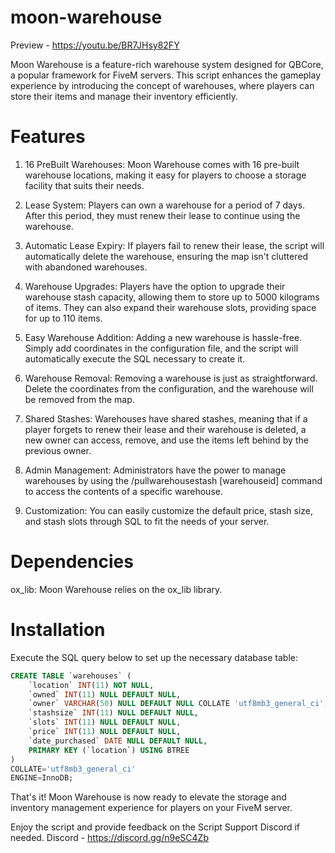 # moon-warehouse

Preview - https://youtu.be/BR7JHsy82FY

<p> Moon Warehouse is a feature-rich warehouse system designed for QBCore, a popular framework for FiveM servers. This script enhances the gameplay experience by introducing the concept of warehouses, where players can store their items and manage their inventory efficiently. </p>

# Features

1) 16 PreBuilt Warehouses: Moon Warehouse comes with 16 pre-built warehouse locations, making it easy for players to choose a storage facility that suits their needs.

2) Lease System: Players can own a warehouse for a period of 7 days. After this period, they must renew their lease to continue using the warehouse.

3) Automatic Lease Expiry: If players fail to renew their lease, the script will automatically delete the warehouse, ensuring the map isn't cluttered with abandoned warehouses.

4) Warehouse Upgrades: Players have the option to upgrade their warehouse stash capacity, allowing them to store up to 5000 kilograms of items. They can also expand their warehouse slots, providing space for up to 110 items.

5) Easy Warehouse Addition: Adding a new warehouse is hassle-free. Simply add coordinates in the configuration file, and the script will automatically execute the SQL necessary to create it.

6) Warehouse Removal: Removing a warehouse is just as straightforward. Delete the coordinates from the configuration, and the warehouse will be removed from the map.

7) Shared Stashes: Warehouses have shared stashes, meaning that if a player forgets to renew their lease and their warehouse is deleted, a new owner can access, remove, and use the items left behind by the previous owner.

8) Admin Management: Administrators have the power to manage warehouses by using the /pullwarehousestash [warehouseid] command to access the contents of a specific warehouse.

9) Customization: You can easily customize the default price, stash size, and stash slots through SQL to fit the needs of your server.

# Dependencies

ox_lib: Moon Warehouse relies on the ox_lib library.
# Installation

Execute the SQL query below to set up the necessary database table:
```sql
CREATE TABLE `warehouses` (
	`location` INT(11) NOT NULL,
	`owned` INT(11) NULL DEFAULT NULL,
	`owner` VARCHAR(50) NULL DEFAULT NULL COLLATE 'utf8mb3_general_ci',
	`stashsize` INT(11) NULL DEFAULT NULL,
	`slots` INT(11) NULL DEFAULT NULL,
	`price` INT(11) NULL DEFAULT NULL,
	`date_purchased` DATE NULL DEFAULT NULL,
	PRIMARY KEY (`location`) USING BTREE
)
COLLATE='utf8mb3_general_ci'
ENGINE=InnoDB;
```
That's it! Moon Warehouse is now ready to elevate the storage and inventory management experience for players on your FiveM server.

Enjoy the script and provide feedback on the Script Support Discord if needed.
Discord - https://discord.gg/n9eSC4Zb
